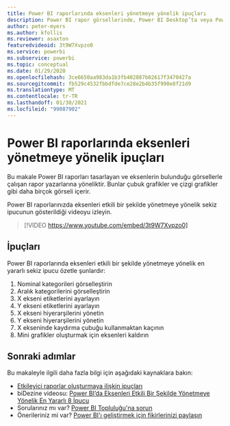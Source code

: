 ```yaml
---
title: Power BI raporlarında eksenleri yönetmeye yönelik ipuçları
description: Power BI rapor görsellerinde, Power BI Desktop’ta veya Power BI hizmetinde eksenleri etkili bir şekilde yönetmeye yönelik sekiz ipucu.
author: peter-myers
ms.author: kfollis
ms.reviewer: asaxton
featuredvideoid: 3t9W7Xvpzo0
ms.service: powerbi
ms.subservice: powerbi
ms.topic: conceptual
ms.date: 01/29/2020
ms.openlocfilehash: 3ce6650aa983da1b3fb402887b02617f3470427a
ms.sourcegitcommit: fb529c4532fbbdfde7ce28e2b4b35f990e8f21d9
ms.translationtype: MT
ms.contentlocale: tr-TR
ms.lasthandoff: 01/30/2021
ms.locfileid: "99087902"
---
```

# <a name="tips-to-manage-axes-in-power-bi-reports"></a>Power BI raporlarında eksenleri yönetmeye yönelik ipuçları

Bu makale Power BI raporları tasarlayan ve eksenlerin bulunduğu görsellerle çalışan rapor yazarlarına yöneliktir. Bunlar çubuk grafikler ve çizgi grafikler gibi daha birçok görseli içerir.

Power BI raporlarınızda eksenleri etkili bir şekilde yönetmeye yönelik sekiz ipucunun gösterildiği videoyu izleyin.

> [!VIDEO https://www.youtube.com/embed/3t9W7Xvpzo0]

## <a name="tips"></a>İpuçları

Power BI raporlarında eksenleri etkili bir şekilde yönetmeye yönelik en yararlı sekiz ipucu özetle şunlardır:

1. Nominal kategorileri görselleştirin
1. Aralık kategorilerini görselleştirin
1. X ekseni etiketlerini ayarlayın
1. Y ekseni etiketlerini ayarlayın
1. X ekseni hiyerarşilerini yönetin
1. Y ekseni hiyerarşilerini yönetin
1. X ekseninde kaydırma çubuğu kullanmaktan kaçının
1. Mini grafikler oluşturmak için eksenleri kaldırın

## <a name="next-steps"></a>Sonraki adımlar

Bu makaleyle ilgili daha fazla bilgi için aşağıdaki kaynaklara bakın:

- [Etkileyici raporlar oluşturmaya ilişkin ipuçları](../create-reports/desktop-tips-and-tricks-for-creating-reports.md)
- biDezine videosu: [Power BI’da Eksenleri Etkili Bir Şekilde Yönetmeye Yönelik En Yararlı 8 İpucu](https://www.youtube.com/watch?v=3t9W7Xvpzo0)
- Sorularınız mı var? [Power BI Topluluğu'na sorun](https://community.powerbi.com/)
- Önerileriniz mi var? [Power BI'ı geliştirmek için fikirlerinizi paylaşın](https://ideas.powerbi.com)

